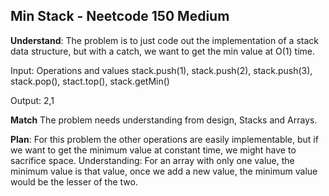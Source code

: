 ## Min Stack - Neetcode 150 Medium
**Understand**:
The problem is to just code out the implementation of a stack data structure, but with a catch, we want to get the min value at O(1) time.

Input: Operations and values
stack.push(1), stack.push(2), stack.push(3), stack.pop(), stact.top(), stack.getMin()

Output: 2,1

**Match**
The problem needs understanding from design, Stacks and Arrays.

**Plan**:
For this problem the other operations are easily implementable, but if we want to get the minimum value at constant time, we might have to sacrifice space.
Understanding: For an array with only one value, the minimum value is that value, once we add a new value, the minimum value would be the lesser of the two.